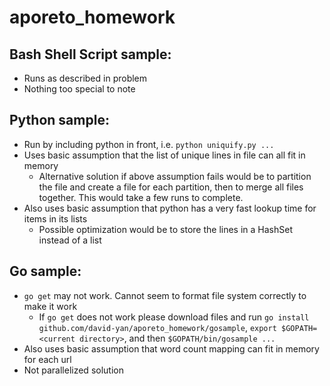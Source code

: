 # aporeto_homework

## Bash Shell Script sample:
* Runs as described in problem
* Nothing too special to note

## Python sample:
* Run by including python in front, i.e. `python uniquify.py ...`
* Uses basic assumption that the list of unique lines in file can all fit in memory
  * Alternative solution if above assumption fails would be to partition the file and create a file for each partition, then to merge all files together. This would take a few runs to complete. 
* Also uses basic assumption that python has a very fast lookup time for items in its lists
  * Possible optimization would be to store the lines in a HashSet instead of a list

## Go sample:
* `go get` may not work. Cannot seem to format file system correctly to make it work
  * If `go get` does not work please download files and run `go install github.com/david-yan/aporeto_homework/gosample`, `export $GOPATH=<current directory>`, and then `$GOPATH/bin/gosample ...`
* Also uses basic assumption that word count mapping can fit in memory for each url
* Not parallelized solution

